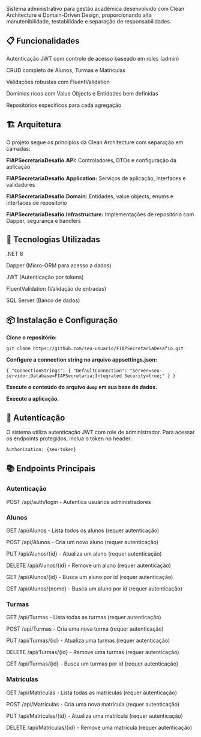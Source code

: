 Sistema administrativo para gestão acadêmica desenvolvido com Clean Architecture e Domain-Driven Design, proporcionando alta manutenibilidade, testabilidade e separação de responsabilidades.

## 📋 Funcionalidades
Autenticação JWT com controle de acesso baseado em roles (admin)

CRUD completo de Alunos, Turmas e Matrículas

Validações robustas com FluentValidation

Domínios ricos com Value Objects e Entidades bem definidas

Repositórios específicos para cada agregação

## 🏗️ Arquitetura
O projeto segue os princípios da Clean Architecture com separação em camadas:

**FIAPSecretariaDesafio.API:** Controladores, DTOs e configuração da aplicação

**FIAPSecretariaDesafio.Application:** Serviços de aplicação, interfaces e validadores

**FIAPSecretariaDesafio.Domain:** Entidades, value objects, enums e interfaces de repositório

**FIAPSecretariaDesafio.Infrastructure:** Implementações de repositório com Dapper, segurança e handlers

## 🚀 Tecnologias Utilizadas
.NET 8

Dapper (Micro-ORM para acesso a dados)

JWT (Autenticação por tokens)

FluentValidation (Validação de entradas)

SQL Server (Banco de dados)

## 📦 Instalação e Configuração
**Clone o repositório:**

`` git clone https://github.com/seu-usuario/FIAPSecretariaDesafio.git ``

**Configure a connection string no arquivo appsettings.json:**

``
{
  "ConnectionStrings": {
    "DefaultConnection": "Server=seu-servidor;Database=FIAPSecretaria;Integrated Security=true;"
  }
}
`` 

**Execute o conteúdo do arquivo ``dump`` em sua base de dados.**

**Execute a aplicação.**

## 🔐 Autenticação
O sistema utiliza autenticação JWT com role de administrador. Para acessar os endpoints protegidos, inclua o token no header:


`` Authorization: {seu-token} ``

## 📚 Endpoints Principais
### Autenticação

POST /api/auth/login - Autentica usuários administradores

### Alunos

GET /api/Alunos - Lista todos os alunos (requer autenticação)

POST /api/Alunos - Cria um novo aluno (requer autenticação)

PUT /api/Alunos/{id} - Atualiza um aluno (requer autenticação)

DELETE /api/Alunos/{id} - Remove um aluno (requer autenticação)

GET /api/Alunos/{id} - Busca um aluno por id (requer autenticação)

GET /api/Alunos/{nome} - Busca um aluno por id (requer autenticação)

### Turmas
GET /api/Turmas - Lista todas as turmas (requer autenticação)

POST /api/Turmas - Cria uma nova turma (requer autenticação)

PUT /api/Turmas/{id} - Atualiza uma turmas (requer autenticação)

DELETE /api/Turmas/{id} - Remove uma turmas (requer autenticação)

GET /api/Turmas/{id} - Busca um turmas por id (requer autenticação)

### Matrículas
GET /api/Matriculas - Lista todas as matrículas (requer autenticação)

POST /api/Matriculas - Cria uma nova matrícula (requer autenticação)

PUT /api/Matriculas/{id} - Atualiza uma matrícula (requer autenticação)

DELETE /api/Matriculas/{id} - Remove uma matrícula (requer autenticação)
